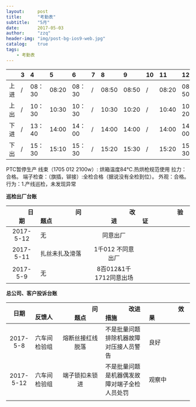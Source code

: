 ```yaml
---
layout:     post
title:      "考勤表"
subtitle:   "5月"
date:       2017-05-03
author:     "zzq"
header-img: "img/post-bg-ios9-web.jpg"
catalog:    true
tags:
    - 考勤表
---
```


|  |  3  |  4  |  5  | 6 | 7| 8 | 9 | 10 | 11 |12  |13  |14  | 15 | 16 | 17 | 18 | 19 | 20 | 21 | 22 |23  | 24 |25  | 26 | 27 |28  |29  |30  |31  |
|:---:| :-- | :-- | :--|:--|:--|:--|:--|:--|:--|:--|:--|:--|:--|:--|:--|:--|:--|:--|:--|:--|:--|:--|:--|:--|:--|:--|:--|:--|:--|
| 上进 |/|08：30|08:20|08：30|/|08:50|08:50|/|08:20 |08：50 | | | | | | | | | | | | | | | | | | | |
| 上出 |/|10：30|10:30|10：30|/|10:30|10:20|/|10:40 |10：20 | | | | | | | | | | | | | | | | | | | |
| 下进 |/|13：40|14:00|14：00|/|14:00|14:00|/|14:00 |14：00 | | | | | | | | | | | | | | | | | | | |
| 下出 |/|15：30|15:10|15：30|/|15:20|15:30|/|15:20 |15：30 | | | | | | | | | | | | | | | | | | | |

PTC暂停生产
线束（1705 012 2100w）:
烘箱温度84℃.热烘枪规范使用
拉力：合格。
端子检查：（旗插，铆接）:全检合格（据说没有全检到位）。
外观：合格。
行为：1.产线巡检，未发现异常
    

**巡检出厂台账**

| 　　　日期　　　 | 　　　　　　问题点　　　　　　 |　　　　　　 改进　　　　　　 | 　　　　　　验证　　　　　　 |
| :--: | :--- | :---: | :--- |
| 2017-5-12 | 无 | 同意出厂 |  |
|  2017-5-11|  扎丝未扎及滑落| 1千012 不同意出厂 |  |
| 2017-5-9 |无  |8百012&1千1712同意出场 |  |

**总公司、客户投诉台账**

| 日期 | 　　　反馈人　　 | 　　　　　问题点　　　　　 |　　　　改进措施　　　　 | 　　　　　效果　　　　　 |
| :--: | :--- | :---: | :--- | :--- |
|2017-5-8|六车间检验组  | 熔断丝接红线脱落 | 不是批量问题排除机器故障对压接人员警告 |良好|
|2017-5-12|六车间检验组 | 端子锁扣未锁进 |不是批量问题是机器偶发故障对端子全检人员处罚 |观察中|
|  |  |  |  ||
